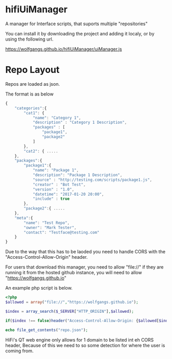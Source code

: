 # hifiUiManager
A manager for Interface scripts, that suports multiple "repositories"

You can install it by downloading the project and adding it localy, or by using the following url.

https://wolfgangs.github.io/hifiUiManager/uiManager.js

# Repo Layout

Repos are loaded as json.

The format is as below

```javascript
{
    "categories":{
        "cat1": {
            "name": "Category 1",
            "description" : "Category 1 Description",
            "packages" : [
                "package1",
                "package2"
            ]
        },
        "cat2": { .....
    },
    "packages":{
        "package1":{
            "name": "Package 1",
            "description": "Package 1 Description",
            "source" : "http://testing.com/scripts/package1.js",
            "creator" : "Bot Test",
            "version" : "1.0",
            "datetime": "2017-01-20 20:00",
            "include" : true
        },
        "package2":{ .....
    },
    "meta":{
        "name": "Test Repo",
        "owner": "Mark Tester",
        "contact": "Testface@testing.com"
    }
}
```

Due to the way that this has to be laoded you need to handle CORS with the "Access-Control-Allow-Origin" header.

For users that download this manager, you need to allow "file://" if they are running it from the hosted github instance, you will need to allow "https://wolfgangs.github.io"

An example php script is below.

```PHP
<?php
$allowed = array("file://","https://wolfgangs.github.io");

$index = array_search($_SERVER["HTTP_ORIGIN"],$allowed);

if($index !== false)header("Access-Control-Allow-Origin: {$allowed[$index]}", false);

echo file_get_contents("repo.json");
```

HiFi's QT web engine only allows for 1 domain to be listed int eh CORS header, Because of this we need to so some detection for where the user is coming from.
